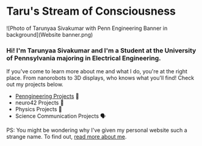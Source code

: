 #                                                             Taru's Stream of Consciousness
![Photo of Tarunyaa Sivakumar with Penn Engineering Banner in background](Website banner.png)
###           Hi! I'm Tarunyaa Sivakumar and I'm a Student at the University of Pennsylvania majoring in Electrical Engineering. 
If you've come to learn more about me and what I do, you're at the right place. From nanorobots to 3D displays, who knows what you'll find! Check out my projects below. 

- [Penngineering Projects](https://tarunyaa.github.io/penngineering-projects/) 🦾
- neuro42 Projects 🧠
- Physics Projects 🔭
- Science Communication Projects 🗣
  
PS: You might be wondering why I've given my personal website such a strange name. To find out, [read more about me](https://tarunyaa.github.io/#more-about-me).

